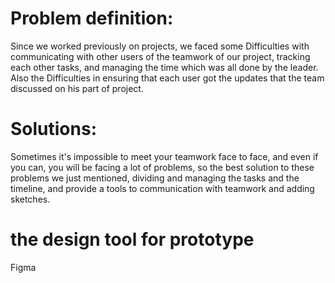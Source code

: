 # Problem definition:
Since we worked previously on projects, we faced some Difficulties with communicating with other users of the teamwork of our project, tracking each other tasks, and managing the time which was all done by the leader. Also the Difficulties in ensuring that each user got the updates that the team discussed on his part of project.

# Solutions:
Sometimes it's impossible to meet your teamwork face to face, and even if you can, you will be facing a lot of problems, so the best solution to these problems we just mentioned, dividing and managing the tasks and the timeline, and provide a tools to communication with teamwork and adding sketches.

# the design tool for prototype 
Figma
